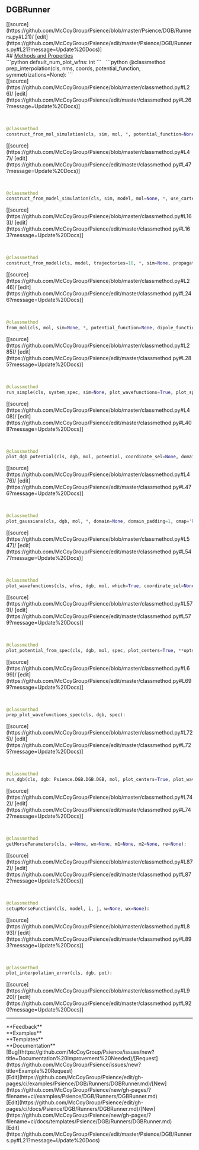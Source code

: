 ## <a id="Psience.DGB.Runners.DGBRunner">DGBRunner</a> 

<div class="docs-source-link" markdown="1">
[[source](https://github.com/McCoyGroup/Psience/blob/master/Psience/DGB/Runners.py#L21)/
[edit](https://github.com/McCoyGroup/Psience/edit/master/Psience/DGB/Runners.py#L21?message=Update%20Docs)]
</div>









<div class="collapsible-section">
 <div class="collapsible-section collapsible-section-header" markdown="1">
## <a class="collapse-link" data-toggle="collapse" href="#methods" markdown="1"> Methods and Properties</a> <a class="float-right" data-toggle="collapse" href="#methods"><i class="fa fa-chevron-down"></i></a>
 </div>
 <div class="collapsible-section collapsible-section-body collapse show" id="methods" markdown="1">
 ```python
default_num_plot_wfns: int
```
<a id="Psience.DGB.Runners.DGBRunner.prep_interpolation" class="docs-object-method">&nbsp;</a> 
```python
@classmethod
prep_interpolation(cls, nms, coords, potential_function, symmetrizations=None): 
```
<div class="docs-source-link" markdown="1">
[[source](https://github.com/McCoyGroup/Psience/blob/master/classmethod.py#L26)/
[edit](https://github.com/McCoyGroup/Psience/edit/master/classmethod.py#L26?message=Update%20Docs)]
</div>


<a id="Psience.DGB.Runners.DGBRunner.construct_from_mol_simulation" class="docs-object-method">&nbsp;</a> 
```python
@classmethod
construct_from_mol_simulation(cls, sim, mol, *, potential_function=None, dipole_function=None, use_cartesians=False, use_momenta=False, quadrature_degree=3, expansion_degree=2, use_interpolation=True, use_quadrature=False, symmetrizations=None, momentum_scaling=None, skip_initial_configurations=True, alphas='virial', modes='normal', transformations='diag', pairwise_potential_functions=None, logger=True, **opts): 
```
<div class="docs-source-link" markdown="1">
[[source](https://github.com/McCoyGroup/Psience/blob/master/classmethod.py#L47)/
[edit](https://github.com/McCoyGroup/Psience/edit/master/classmethod.py#L47?message=Update%20Docs)]
</div>


<a id="Psience.DGB.Runners.DGBRunner.construct_from_model_simulation" class="docs-object-method">&nbsp;</a> 
```python
@classmethod
construct_from_model_simulation(cls, sim, model, mol=None, *, use_cartesians=False, use_momenta=False, quadrature_degree=3, expansion_degree=2, use_interpolation=True, use_quadrature=False, symmetrizations=None, momentum_scaling=None, skip_initial_configurations=True, modes='normal', transformations='diag', **opts): 
```
<div class="docs-source-link" markdown="1">
[[source](https://github.com/McCoyGroup/Psience/blob/master/classmethod.py#L163)/
[edit](https://github.com/McCoyGroup/Psience/edit/master/classmethod.py#L163?message=Update%20Docs)]
</div>


<a id="Psience.DGB.Runners.DGBRunner.construct_from_model" class="docs-object-method">&nbsp;</a> 
```python
@classmethod
construct_from_model(cls, model, trajectories=10, *, sim=None, propagation_time=10, timestep=50, use_cartesians=False, use_momenta=False, pairwise_potential_functions=None, use_interpolation=True, use_quadrature=False, symmetrizations=None, momentum_scaling=None, track_velocities=True, **aimd_options): 
```
<div class="docs-source-link" markdown="1">
[[source](https://github.com/McCoyGroup/Psience/blob/master/classmethod.py#L246)/
[edit](https://github.com/McCoyGroup/Psience/edit/master/classmethod.py#L246?message=Update%20Docs)]
</div>


<a id="Psience.DGB.Runners.DGBRunner.from_mol" class="docs-object-method">&nbsp;</a> 
```python
@classmethod
from_mol(cls, mol, sim=None, *, potential_function=None, dipole_function=None, trajectories=10, propagation_time=10, timestep=50, use_cartesians=False, use_momenta=False, pairwise_potential_functions=None, use_interpolation=True, use_quadrature=False, symmetrizations=None, momentum_scaling=None, trajectory_seed=None, total_energy=None, total_energy_scaling=None, sampled_modes=None, initial_energies=None, initial_displacements=None, initial_mode_directions=None, displaced_coords=None, track_velocities=True, **aimd_options): 
```
<div class="docs-source-link" markdown="1">
[[source](https://github.com/McCoyGroup/Psience/blob/master/classmethod.py#L285)/
[edit](https://github.com/McCoyGroup/Psience/edit/master/classmethod.py#L285?message=Update%20Docs)]
</div>


<a id="Psience.DGB.Runners.DGBRunner.run_simple" class="docs-object-method">&nbsp;</a> 
```python
@classmethod
run_simple(cls, system_spec, sim=None, plot_wavefunctions=True, plot_spectrum=True, trajectories=10, propagation_time=10, timestep=50, use_cartesians=False, use_momenta=False, pairwise_potential_functions=None, use_interpolation=True, use_quadrature=False, symmetrizations=None, momentum_scaling=None, trajectory_seed=None, total_energy=None, total_energy_scaling=None, sampled_modes=None, initial_energies=None, initial_mode_directions=None, initial_displacements=None, displaced_coords=None, **opts): 
```
<div class="docs-source-link" markdown="1">
[[source](https://github.com/McCoyGroup/Psience/blob/master/classmethod.py#L408)/
[edit](https://github.com/McCoyGroup/Psience/edit/master/classmethod.py#L408?message=Update%20Docs)]
</div>


<a id="Psience.DGB.Runners.DGBRunner.plot_dgb_potential" class="docs-object-method">&nbsp;</a> 
```python
@classmethod
plot_dgb_potential(cls, dgb, mol, potential, coordinate_sel=None, domain=None, domain_padding=1, potential_cutoff=17000, potential_units='Wavenumbers', potential_min=0, plot_cartesians=None, plot_atoms=True, cmap=None, modes_nearest=False, plot_points=100, levels=24, **plot_styles): 
```
<div class="docs-source-link" markdown="1">
[[source](https://github.com/McCoyGroup/Psience/blob/master/classmethod.py#L476)/
[edit](https://github.com/McCoyGroup/Psience/edit/master/classmethod.py#L476?message=Update%20Docs)]
</div>


<a id="Psience.DGB.Runners.DGBRunner.plot_gaussians" class="docs-object-method">&nbsp;</a> 
```python
@classmethod
plot_gaussians(cls, dgb, mol, *, domain=None, domain_padding=1, cmap='RdBu', plot_dir=None, plot_name='gaussian_{i}.pdf', **plot_options): 
```
<div class="docs-source-link" markdown="1">
[[source](https://github.com/McCoyGroup/Psience/blob/master/classmethod.py#L547)/
[edit](https://github.com/McCoyGroup/Psience/edit/master/classmethod.py#L547?message=Update%20Docs)]
</div>


<a id="Psience.DGB.Runners.DGBRunner.plot_wavefunctions" class="docs-object-method">&nbsp;</a> 
```python
@classmethod
plot_wavefunctions(cls, wfns, dgb, mol, which=True, coordinate_sel=None, cartesians=None, plot_dir=None, plot_name='wfn_{i}.pdf', plot_label='{e} cm-1', plot_potential=True, potential_units='Wavenumbers', plot_atoms=None, plot_centers=True, potential_styles=None, scaling=None, **plot_options): 
```
<div class="docs-source-link" markdown="1">
[[source](https://github.com/McCoyGroup/Psience/blob/master/classmethod.py#L579)/
[edit](https://github.com/McCoyGroup/Psience/edit/master/classmethod.py#L579?message=Update%20Docs)]
</div>


<a id="Psience.DGB.Runners.DGBRunner.plot_potential_from_spec" class="docs-object-method">&nbsp;</a> 
```python
@classmethod
plot_potential_from_spec(cls, dgb, mol, spec, plot_centers=True, **opts): 
```
<div class="docs-source-link" markdown="1">
[[source](https://github.com/McCoyGroup/Psience/blob/master/classmethod.py#L699)/
[edit](https://github.com/McCoyGroup/Psience/edit/master/classmethod.py#L699?message=Update%20Docs)]
</div>


<a id="Psience.DGB.Runners.DGBRunner.prep_plot_wavefunctions_spec" class="docs-object-method">&nbsp;</a> 
```python
@classmethod
prep_plot_wavefunctions_spec(cls, dgb, spec): 
```
<div class="docs-source-link" markdown="1">
[[source](https://github.com/McCoyGroup/Psience/blob/master/classmethod.py#L725)/
[edit](https://github.com/McCoyGroup/Psience/edit/master/classmethod.py#L725?message=Update%20Docs)]
</div>


<a id="Psience.DGB.Runners.DGBRunner.run_dgb" class="docs-object-method">&nbsp;</a> 
```python
@classmethod
run_dgb(cls, dgb: Psience.DGB.DGB.DGB, mol, plot_centers=True, plot_wavefunctions=True, plot_spectrum=False, pot_cmap='viridis', wfn_cmap='RdBu', wfn_points=100, wfn_contours=12, plot_dir=None, plot_potential=True, pot_points=100, domain=None, domain_padding=1, wavefunction_scaling=None, potential_cutoff=15000, potential_units='Wavenumbers', mode=None, nodeless_ground_state=None, min_singular_value=None, subspace_size=None, plot_similarity=False, similarity_cutoff=None, similarity_chunk_size=None, similar_det_cutoff=None, **plot_options): 
```
<div class="docs-source-link" markdown="1">
[[source](https://github.com/McCoyGroup/Psience/blob/master/classmethod.py#L742)/
[edit](https://github.com/McCoyGroup/Psience/edit/master/classmethod.py#L742?message=Update%20Docs)]
</div>


<a id="Psience.DGB.Runners.DGBRunner.getMorseParameters" class="docs-object-method">&nbsp;</a> 
```python
@classmethod
getMorseParameters(cls, w=None, wx=None, m1=None, m2=None, re=None): 
```
<div class="docs-source-link" markdown="1">
[[source](https://github.com/McCoyGroup/Psience/blob/master/classmethod.py#L872)/
[edit](https://github.com/McCoyGroup/Psience/edit/master/classmethod.py#L872?message=Update%20Docs)]
</div>


<a id="Psience.DGB.Runners.DGBRunner.setupMorseFunction" class="docs-object-method">&nbsp;</a> 
```python
@classmethod
setupMorseFunction(cls, model, i, j, w=None, wx=None): 
```
<div class="docs-source-link" markdown="1">
[[source](https://github.com/McCoyGroup/Psience/blob/master/classmethod.py#L893)/
[edit](https://github.com/McCoyGroup/Psience/edit/master/classmethod.py#L893?message=Update%20Docs)]
</div>


<a id="Psience.DGB.Runners.DGBRunner.plot_interpolation_error" class="docs-object-method">&nbsp;</a> 
```python
@classmethod
plot_interpolation_error(cls, dgb, pot): 
```
<div class="docs-source-link" markdown="1">
[[source](https://github.com/McCoyGroup/Psience/blob/master/classmethod.py#L920)/
[edit](https://github.com/McCoyGroup/Psience/edit/master/classmethod.py#L920?message=Update%20Docs)]
</div>
 </div>
</div>












---


<div markdown="1" class="text-secondary">
<div class="container">
  <div class="row">
   <div class="col" markdown="1">
**Feedback**   
</div>
   <div class="col" markdown="1">
**Examples**   
</div>
   <div class="col" markdown="1">
**Templates**   
</div>
   <div class="col" markdown="1">
**Documentation**   
</div>
   <div class="col" markdown="1">
   
</div>
   <div class="col" markdown="1">
   
</div>
   <div class="col" markdown="1">
   
</div>
</div>
  <div class="row">
   <div class="col" markdown="1">
[Bug](https://github.com/McCoyGroup/Psience/issues/new?title=Documentation%20Improvement%20Needed)/[Request](https://github.com/McCoyGroup/Psience/issues/new?title=Example%20Request)   
</div>
   <div class="col" markdown="1">
[Edit](https://github.com/McCoyGroup/Psience/edit/gh-pages/ci/examples/Psience/DGB/Runners/DGBRunner.md)/[New](https://github.com/McCoyGroup/Psience/new/gh-pages/?filename=ci/examples/Psience/DGB/Runners/DGBRunner.md)   
</div>
   <div class="col" markdown="1">
[Edit](https://github.com/McCoyGroup/Psience/edit/gh-pages/ci/docs/Psience/DGB/Runners/DGBRunner.md)/[New](https://github.com/McCoyGroup/Psience/new/gh-pages/?filename=ci/docs/templates/Psience/DGB/Runners/DGBRunner.md)   
</div>
   <div class="col" markdown="1">
[Edit](https://github.com/McCoyGroup/Psience/edit/master/Psience/DGB/Runners.py#L21?message=Update%20Docs)   
</div>
   <div class="col" markdown="1">
   
</div>
   <div class="col" markdown="1">
   
</div>
   <div class="col" markdown="1">
   
</div>
</div>
</div>
</div>